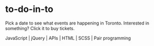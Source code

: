 # to-do-in-to

Pick a date to see what events are happening in Toronto. Interested in something? Click it to buy tickets.

JavaScript | jQuery | APIs | HTML | SCSS | Pair programming
